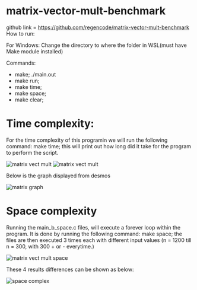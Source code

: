 # matrix-vector-mult-benchmark

github link = https://github.com/regencode/matrix-vector-mult-benchmark
How to run:

For Windows:
Change the directory to where the folder in WSL(must have Make module installed)

Commands:

- make; ./main.out
- make run;
- make time;
- make space;
- make clear;
 
 # Time complexity:
 For the time complexity of this programin we will run the following command: make time; this will print out how long did it take for the program to perform the script.
  
![matrix vect mult](https://cdn.discordapp.com/attachments/734045662169137234/1049314276088762460/image.png)
![matrix vect mult](https://cdn.discordapp.com/attachments/734045662169137234/1049314297722962000/image.png)

Below is the graph displayed from desmos

![matrix graph](https://cdn.discordapp.com/attachments/734045662169137234/1049313653775675502/image.png)

# Space complexity

Running the main_b_space.c files, will execute a forever loop within the program. It is done by running the following command: make space; the files are then executed 3 times each with different input values (n = 1200 till n = 300, with 300 + or - everytime.)


![matrix vect mult space](https://user-images.githubusercontent.com/114067350/205203900-ccef1aec-d485-4d9e-884d-7ccfab22c95b.PNG)

These 4 results differences can be shown as below:

![space complex](https://cdn.discordapp.com/attachments/734045662169137234/1049313861020418068/image.png)

